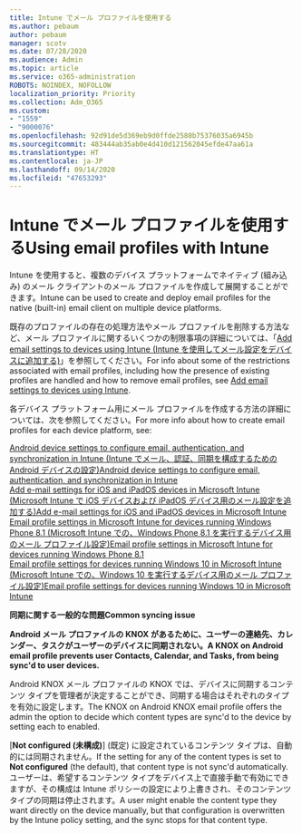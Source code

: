 ```yaml
---
title: Intune でメール プロファイルを使用する
ms.author: pebaum
author: pebaum
manager: scotv
ms.date: 07/28/2020
ms.audience: Admin
ms.topic: article
ms.service: o365-administration
ROBOTS: NOINDEX, NOFOLLOW
localization_priority: Priority
ms.collection: Adm_O365
ms.custom:
- "1559"
- "9000076"
ms.openlocfilehash: 92d91de5d369eb9d0ffde2580b75376035a6945b
ms.sourcegitcommit: 483444ab35ab0e4d410d121562045efde47aa61a
ms.translationtype: HT
ms.contentlocale: ja-JP
ms.lasthandoff: 09/14/2020
ms.locfileid: "47653293"
---
```

# <a name="using-email-profiles-with-intune"></a><span data-ttu-id="5079e-102">Intune でメール プロファイルを使用する</span><span class="sxs-lookup"><span data-stu-id="5079e-102">Using email profiles with Intune</span></span>

<span data-ttu-id="5079e-103">Intune を使用すると、複数のデバイス プラットフォームでネイティブ (組み込み) のメール クライアントのメール プロファイルを作成して展開することができます。</span><span class="sxs-lookup"><span data-stu-id="5079e-103">Intune can be used to create and deploy email profiles for the native (built-in) email client on multiple device platforms.</span></span>

<span data-ttu-id="5079e-104">既存のプロファイルの存在の処理方法やメール プロファイルを削除する方法など、メール プロファイルに関するいくつかの制限事項の詳細については、「[Add email settings to devices using Intune (Intune を使用してメール設定をデバイスに追加する)](https://docs.microsoft.com/intune/email-settings-configure)」を参照してください。</span><span class="sxs-lookup"><span data-stu-id="5079e-104">For info about some of the restrictions associated with email profiles, including how the presence of existing profiles are handled and how to remove email profiles, see [Add email settings to devices using Intune](https://docs.microsoft.com/intune/email-settings-configure).</span></span>

<span data-ttu-id="5079e-105">各デバイス プラットフォーム用にメール プロファイルを作成する方法の詳細については、次を参照してください。</span><span class="sxs-lookup"><span data-stu-id="5079e-105">For more info about how to create email profiles for each device platform, see:</span></span>

[<span data-ttu-id="5079e-106">Android device settings to configure email, authentication, and synchronization in Intune (Intune でメール、認証、同期を構成するための Android デバイスの設定)</span><span class="sxs-lookup"><span data-stu-id="5079e-106">Android device settings to configure email, authentication, and synchronization in Intune</span></span>](https://docs.microsoft.com/intune/email-settings-android)  
[<span data-ttu-id="5079e-107">Add e-mail settings for iOS and iPadOS devices in Microsoft Intune (Microsoft Intune で iOS デバイスおよび iPadOS デバイス用のメール設定を追加する)</span><span class="sxs-lookup"><span data-stu-id="5079e-107">Add e-mail settings for iOS and iPadOS devices in Microsoft Intune</span></span>](https://docs.microsoft.com/intune/email-settings-ios)  
[<span data-ttu-id="5079e-108">Email profile settings in Microsoft Intune for devices running Windows Phone 8.1 (Microsoft Intune での、Windows Phone 8.1 を実行するデバイス用のメール プロファイル設定)</span><span class="sxs-lookup"><span data-stu-id="5079e-108">Email profile settings in Microsoft Intune for devices running Windows Phone 8.1</span></span>](https://docs.microsoft.com/intune/email-settings-windows-phone-8-1)  
[<span data-ttu-id="5079e-109">Email profile settings for devices running Windows 10 in Microsoft Intune (Microsoft Intune での、Windows 10 を実行するデバイス用のメール プロファイル設定)</span><span class="sxs-lookup"><span data-stu-id="5079e-109">Email profile settings for devices running Windows 10 in Microsoft Intune</span></span>](https://docs.microsoft.com/intune/email-settings-windows-10)

<span data-ttu-id="5079e-110">**同期に関する一般的な問題**</span><span class="sxs-lookup"><span data-stu-id="5079e-110">**Common syncing issue**</span></span>

<span data-ttu-id="5079e-111">**Android メール プロファイルの KNOX があるために、ユーザーの連絡先、カレンダー、タスクがユーザーのデバイスに同期されない。**</span><span class="sxs-lookup"><span data-stu-id="5079e-111">**A KNOX on Android email profile prevents user Contacts, Calendar, and Tasks, from being sync'd to user devices.**</span></span>

<span data-ttu-id="5079e-112">Android KNOX メール プロファイルの KNOX では、デバイスに同期するコンテンツ タイプを管理者が決定することができ、同期する場合はそれぞれのタイプを有効に設定します。</span><span class="sxs-lookup"><span data-stu-id="5079e-112">The KNOX on Android KNOX email profile offers the admin the option to decide which content types are sync'd to the device by setting each to enabled.</span></span>

<span data-ttu-id="5079e-113">[**Not configured (未構成)**] (既定) に設定されているコンテンツ タイプは、自動的には同期されません。</span><span class="sxs-lookup"><span data-stu-id="5079e-113">If the setting for any of the content types is set to **Not configured** (the default), that content type is not sync'd automatically.</span></span> <span data-ttu-id="5079e-114">ユーザーは、希望するコンテンツ タイプをデバイス上で直接手動で有効にできますが、その構成は Intune ポリシーの設定により上書きされ、そのコンテンツ タイプの同期は停止されます。</span><span class="sxs-lookup"><span data-stu-id="5079e-114">A user might enable the content type they want directly on the device manually, but that configuration is overwritten by the Intune policy setting, and the sync stops for that content type.</span></span>


